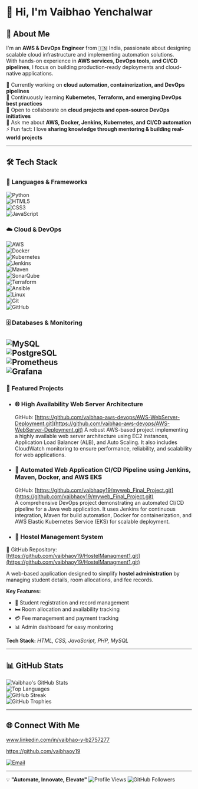 # 👋 Hi, I'm Vaibhao Yenchalwar  

## 🚀 About Me  
I'm an **AWS & DevOps Engineer** from 🇮🇳 India, passionate about designing scalable cloud infrastructure and implementing automation solutions.  
With hands-on experience in **AWS services, DevOps tools, and CI/CD pipelines**, I focus on building production-ready deployments and cloud-native applications.  

🔭 Currently working on **cloud automation, containerization, and DevOps pipelines**  
🌱 Continuously learning **Kubernetes, Terraform, and emerging DevOps best practices**  
👯 Open to collaborate on **cloud projects and open-source DevOps initiatives**  
💬 Ask me about **AWS, Docker, Jenkins, Kubernetes, and CI/CD automation**  
⚡ Fun fact: I love **sharing knowledge through mentoring & building real-world projects**  


---

## 🛠️ Tech Stack  

### 🚀 **Languages & Frameworks**  
![Python](https://img.shields.io/badge/Python-3776AB?style=for-the-badge&logo=python&logoColor=white)  
![HTML5](https://img.shields.io/badge/HTML5-E34F26?style=for-the-badge&logo=html5&logoColor=white)  
![CSS3](https://img.shields.io/badge/CSS3-1572B6?style=for-the-badge&logo=css3&logoColor=white)  
![JavaScript](https://img.shields.io/badge/JavaScript-F7DF1E?style=for-the-badge&logo=javascript&logoColor=black)  

### ☁️ **Cloud & DevOps**  
![AWS](https://img.shields.io/badge/AWS-232F3E?style=for-the-badge&logo=amazon-aws&logoColor=white)  
![Docker](https://img.shields.io/badge/Docker-2496ED?style=for-the-badge&logo=docker&logoColor=white)  
![Kubernetes](https://img.shields.io/badge/Kubernetes-326CE5?style=for-the-badge&logo=kubernetes&logoColor=white)  
![Jenkins](https://img.shields.io/badge/Jenkins-D24939?style=for-the-badge&logo=jenkins&logoColor=white)  
![Maven](https://img.shields.io/badge/Maven-C71A36?style=for-the-badge&logo=apache-maven&logoColor=white)  
![SonarQube](https://img.shields.io/badge/SonarQube-4E9BCD?style=for-the-badge&logo=sonarqube&logoColor=white)  
![Terraform](https://img.shields.io/badge/Terraform-7B42BC?style=for-the-badge&logo=terraform&logoColor=white)  
![Ansible](https://img.shields.io/badge/Ansible-EE0000?style=for-the-badge&logo=ansible&logoColor=white)  
![Linux](https://img.shields.io/badge/Linux-FCC624?style=for-the-badge&logo=linux&logoColor=black)  
![Git](https://img.shields.io/badge/Git-F05032?style=for-the-badge&logo=git&logoColor=white)  
![GitHub](https://img.shields.io/badge/GitHub-181717?style=for-the-badge&logo=github&logoColor=white)  


### 🗄️ **Databases & Monitoring**  
![MySQL](https://img.shields.io/badge/MySQL-4479A1?style=for-the-badge&logo=mysql&logoColor=white)  
![PostgreSQL](https://img.shields.io/badge/PostgreSQL-316192?style=for-the-badge&logo=postgresql&logoColor=white)  
![Prometheus](https://img.shields.io/badge/Prometheus-E6522C?style=for-the-badge&logo=prometheus&logoColor=white)  
![Grafana](https://img.shields.io/badge/Grafana-F46800?style=for-the-badge&logo=grafana&logoColor=white)  
---

### 🚀 Featured Projects

- ### 🌐 **High Availability Web Server Architecture**   
  GitHub: [https://github.com/vaibhao-aws-devops/AWS-WebServer-Deployment.git](https://github.com/vaibhao-aws-devops/AWS-WebServer-Deployment.git)
A robust AWS-based project implementing a highly available web server architecture using EC2 instances, Application Load Balancer (ALB), and Auto Scaling. It also includes CloudWatch monitoring to ensure performance, reliability, and scalability for web applications.

- ### 🤖 **Automated Web Application CI/CD Pipeline using Jenkins, Maven, Docker, and AWS EKS**  
  GitHub: [https://github.com/vaibhaoy19/myweb_Final_Project.git](https://github.com/vaibhaoy19/myweb_Final_Project.git)  
  A comprehensive DevOps project demonstrating an automated CI/CD pipeline for a Java web application. It uses Jenkins for continuous integration, Maven for build automation, Docker for containerization, and AWS Elastic Kubernetes Service (EKS) for scalable deployment.

- ### 🏨 Hostel Management System  
🔗 GitHub Repository: [https://github.com/vaibhaoy19/HostelManagment1.git](https://github.com/vaibhaoy19/HostelManagment1.git)  

A web-based application designed to simplify **hostel administration** by managing student details, room allocations, and fee records.  

**Key Features:**  
- 📌 Student registration and record management  
- 🛏️ Room allocation and availability tracking  
- 💳 Fee management and payment tracking  
- 📊 Admin dashboard for easy monitoring  

**Tech Stack:** *HTML, CSS, JavaScript, PHP, MySQL*  


---  

## 📊 GitHub Stats  

![Vaibhao's GitHub Stats](https://github-readme-stats.vercel.app/api?username=vaibhaoy19&show_icons=true&theme=tokyonight)  
![Top Languages](https://github-readme-stats.vercel.app/api/top-langs/?username=vaibhaoy19&layout=compact&theme=tokyonight)  
![GitHub Streak](https://streak-stats.demolab.com?user=vaibhaoy19&theme=tokyonight)  
![GitHub Trophies](https://github-profile-trophy.vercel.app/?username=vaibhaoy19&theme=tokyonight)


---

## 🌐 Connect With Me  
www.linkedin.com/in/vaibhao-y-b2757277

https://github.com/vaibhaoy19

[![Email](https://img.shields.io/badge/Email-D14836?style=for-the-badge&logo=gmail&logoColor=white)](mailto:vaibhaoy1908@gmail.com)  

---

💡 **"Automate, Innovate, Elevate"** 
![Profile Views](https://komarev.com/ghpvc/?username=vaibhao-aws-devops&color=blue) ![GitHub Followers](https://img.shields.io/github/followers/vaibhao-aws-devops?label=Follow&style=social)  
